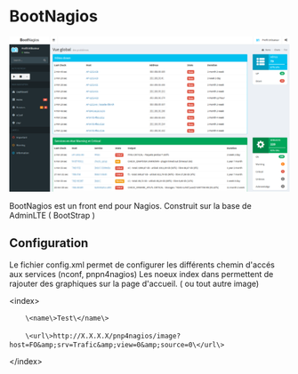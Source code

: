 # BootNagios

![alt text](https://raw.githubusercontent.com/geoholz/bootnagios/master/dist/img/ex.png)

BootNagios est un front end pour Nagios.
Construit sur la base de AdminLTE ( BootStrap )

## Configuration
Le fichier config.xml permet de configurer les différents chemin d'accés aux services (nconf, pnpn4nagios)
Les noeux index dans permettent de rajouter des graphiques sur la page d'accueil. ( ou tout autre image)

\<index\>

		\<name\>Test\</name\>
		
		\<url\>http://X.X.X.X/pnp4nagios/image?host=FO&amp;srv=Trafic&amp;view=0&amp;source=0\</url\>
		
\</index\>

